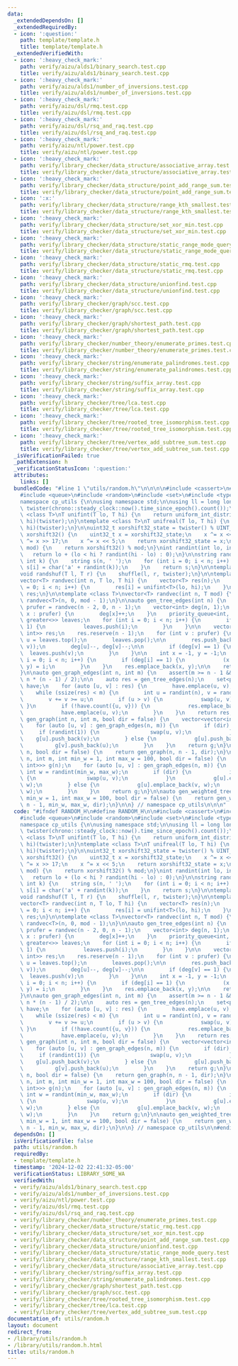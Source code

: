 ```yaml
---
data:
  _extendedDependsOn: []
  _extendedRequiredBy:
  - icon: ':question:'
    path: template/template.h
    title: template/template.h
  _extendedVerifiedWith:
  - icon: ':heavy_check_mark:'
    path: verify/aizu/alds1/binary_search.test.cpp
    title: verify/aizu/alds1/binary_search.test.cpp
  - icon: ':heavy_check_mark:'
    path: verify/aizu/alds1/number_of_inversions.test.cpp
    title: verify/aizu/alds1/number_of_inversions.test.cpp
  - icon: ':heavy_check_mark:'
    path: verify/aizu/dsl/rmq.test.cpp
    title: verify/aizu/dsl/rmq.test.cpp
  - icon: ':heavy_check_mark:'
    path: verify/aizu/dsl/rsq_and_raq.test.cpp
    title: verify/aizu/dsl/rsq_and_raq.test.cpp
  - icon: ':heavy_check_mark:'
    path: verify/aizu/ntl/power.test.cpp
    title: verify/aizu/ntl/power.test.cpp
  - icon: ':heavy_check_mark:'
    path: verify/library_checker/data_structure/associative_array.test.cpp
    title: verify/library_checker/data_structure/associative_array.test.cpp
  - icon: ':heavy_check_mark:'
    path: verify/library_checker/data_structure/point_add_range_sum.test.cpp
    title: verify/library_checker/data_structure/point_add_range_sum.test.cpp
  - icon: ':x:'
    path: verify/library_checker/data_structure/range_kth_smallest.test.cpp
    title: verify/library_checker/data_structure/range_kth_smallest.test.cpp
  - icon: ':heavy_check_mark:'
    path: verify/library_checker/data_structure/set_xor_min.test.cpp
    title: verify/library_checker/data_structure/set_xor_min.test.cpp
  - icon: ':heavy_check_mark:'
    path: verify/library_checker/data_structure/static_range_mode_query.test.cpp
    title: verify/library_checker/data_structure/static_range_mode_query.test.cpp
  - icon: ':heavy_check_mark:'
    path: verify/library_checker/data_structure/static_rmq.test.cpp
    title: verify/library_checker/data_structure/static_rmq.test.cpp
  - icon: ':heavy_check_mark:'
    path: verify/library_checker/data_structure/unionfind.test.cpp
    title: verify/library_checker/data_structure/unionfind.test.cpp
  - icon: ':heavy_check_mark:'
    path: verify/library_checker/graph/scc.test.cpp
    title: verify/library_checker/graph/scc.test.cpp
  - icon: ':heavy_check_mark:'
    path: verify/library_checker/graph/shortest_path.test.cpp
    title: verify/library_checker/graph/shortest_path.test.cpp
  - icon: ':heavy_check_mark:'
    path: verify/library_checker/number_theory/enumerate_primes.test.cpp
    title: verify/library_checker/number_theory/enumerate_primes.test.cpp
  - icon: ':heavy_check_mark:'
    path: verify/library_checker/string/enumerate_palindromes.test.cpp
    title: verify/library_checker/string/enumerate_palindromes.test.cpp
  - icon: ':heavy_check_mark:'
    path: verify/library_checker/string/suffix_array.test.cpp
    title: verify/library_checker/string/suffix_array.test.cpp
  - icon: ':heavy_check_mark:'
    path: verify/library_checker/tree/lca.test.cpp
    title: verify/library_checker/tree/lca.test.cpp
  - icon: ':heavy_check_mark:'
    path: verify/library_checker/tree/rooted_tree_isomorphism.test.cpp
    title: verify/library_checker/tree/rooted_tree_isomorphism.test.cpp
  - icon: ':heavy_check_mark:'
    path: verify/library_checker/tree/vertex_add_subtree_sum.test.cpp
    title: verify/library_checker/tree/vertex_add_subtree_sum.test.cpp
  _isVerificationFailed: true
  _pathExtension: h
  _verificationStatusIcon: ':question:'
  attributes:
    links: []
  bundledCode: "#line 1 \"utils/random.h\"\n\n\n\n#include <cassert>\n#include <chrono>\n\
    #include <queue>\n#include <random>\n#include <set>\n#include <type_traits>\n\n\
    namespace cp_utils {\n\nusing namespace std;\n\nusing ll = long long;\n\nmt19937_64\
    \ twister(chrono::steady_clock::now().time_since_epoch().count());\n\ntemplate\
    \ <class T>\nT unifint(T lo, T hi) {\n    return uniform_int_distribution<T>(lo,\
    \ hi)(twister);\n}\ntemplate <class T>\nT unifreal(T lo, T hi) {\n    return uniform_real_distribution<T>(lo,\
    \ hi)(twister);\n}\n\nuint32_t xorshift32_state = twister() % UINT_MAX;\n\nuint32_t\
    \ xorshift32() {\n    uint32_t x = xorshift32_state;\n    x ^= x << 13;\n    x\
    \ ^= x >> 17;\n    x ^= x << 5;\n    return xorshift32_state = x;\n}\n\nint randint(int\
    \ mod) {\n    return xorshift32() % mod;\n}\nint randint(int lo, int hi) {\n \
    \   return lo + (lo < hi ? randint(hi - lo) : 0);\n}\n\nstring randstr(int n,\
    \ int k) {\n    string s(n, ' ');\n    for (int i = 0; i < n; i++) {\n       \
    \ s[i] = char('a' + randint(k));\n    }\n    return s;\n}\n\ntemplate <class T>\n\
    void randshuf(T l, T r) {\n    shuffle(l, r, twister);\n}\n\ntemplate <class T>\n\
    vector<T> randvec(int n, T lo, T hi) {\n    vector<T> res(n);\n    for (int i\
    \ = 0; i < n; i++) {\n        res[i] = unifint<T>(lo, hi);\n    }\n    return\
    \ res;\n}\n\ntemplate <class T>\nvector<T> randvec(int n, T mod) {\n    return\
    \ randvec<T>(n, 0, mod - 1);\n}\n\nauto gen_tree_edges(int n) {\n    const vector<int>\
    \ prufer = randvec(n - 2, 0, n - 1);\n    vector<int> deg(n, 1);\n    for (int\
    \ x : prufer) {\n        deg[x]++;\n    }\n    priority_queue<int, vector<int>,\
    \ greater<>> leaves;\n    for (int i = 0; i < n; i++) {\n        if (deg[i] ==\
    \ 1) {\n            leaves.push(i);\n        }\n    }\n\n    vector<pair<int,\
    \ int>> res;\n    res.reserve(n - 1);\n    for (int v : prufer) {\n        int\
    \ u = leaves.top();\n        leaves.pop();\n\n        res.push_back(minmax(u,\
    \ v));\n        deg[u]--, deg[v]--;\n\n        if (deg[v] == 1) {\n          \
    \  leaves.push(v);\n        }\n    }\n\n    int x = -1, y = -1;\n    for (int\
    \ i = 0; i < n; i++) {\n        if (deg[i] == 1) {\n            (x == -1 ? x :\
    \ y) = i;\n        }\n    }\n    res.emplace_back(x, y);\n\n    return res;\n\
    }\n\nauto gen_graph_edges(int n, int m) {\n    assert(m >= n - 1 && m <= 1ll *\
    \ n * (n - 1) / 2);\n\n    auto res = gen_tree_edges(n);\n    set<pair<int, int>>\
    \ have;\n    for (auto [u, v] : res) {\n        have.emplace(u, v);\n    }\n\n\
    \    while (ssize(res) < m) {\n        int u = randint(n), v = randint(n - 1);\n\
    \        v += v >= u;\n        if (u > v) {\n            swap(u, v);\n       \
    \ }\n        if (!have.count({u, v})) {\n            res.emplace_back(u, v);\n\
    \            have.emplace(u, v);\n        }\n    }\n    return res;\n}\n\nauto\
    \ gen_graph(int n, int m, bool dir = false) {\n    vector<vector<int>> g(n);\n\
    \    for (auto [u, v] : gen_graph_edges(n, m)) {\n        if (dir) {\n       \
    \     if (randint(1)) {\n                swap(u, v);\n            }\n        \
    \    g[u].push_back(v);\n        } else {\n            g[u].push_back(v);\n  \
    \          g[v].push_back(u);\n        }\n    }\n    return g;\n}\n\nauto gen_tree(int\
    \ n, bool dir = false) {\n    return gen_graph(n, n - 1, dir);\n}\n\nauto gen_weighted_graph(int\
    \ n, int m, int min_w = 1, int max_w = 100, bool dir = false) {\n    vector<vector<pair<int,\
    \ int>>> g(n);\n    for (auto [u, v] : gen_graph_edges(n, m)) {\n        const\
    \ int w = randint(min_w, max_w);\n        if (dir) {\n            if (randint(1))\
    \ {\n                swap(u, v);\n            }\n            g[u].emplace_back(v,\
    \ w);\n        } else {\n            g[u].emplace_back(v, w);\n            g[v].emplace_back(u,\
    \ w);\n        }\n    }\n    return g;\n}\n\nauto gen_weighted_tree(int n, int\
    \ min_w = 1, int max_w = 100, bool dir = false) {\n    return gen_weighted_graph(n,\
    \ n - 1, min_w, max_w, dir);\n}\n\n} // namespace cp_utils\n\n\n"
  code: "#ifndef RANDOM_H\n#define RANDOM_H\n\n#include <cassert>\n#include <chrono>\n\
    #include <queue>\n#include <random>\n#include <set>\n#include <type_traits>\n\n\
    namespace cp_utils {\n\nusing namespace std;\n\nusing ll = long long;\n\nmt19937_64\
    \ twister(chrono::steady_clock::now().time_since_epoch().count());\n\ntemplate\
    \ <class T>\nT unifint(T lo, T hi) {\n    return uniform_int_distribution<T>(lo,\
    \ hi)(twister);\n}\ntemplate <class T>\nT unifreal(T lo, T hi) {\n    return uniform_real_distribution<T>(lo,\
    \ hi)(twister);\n}\n\nuint32_t xorshift32_state = twister() % UINT_MAX;\n\nuint32_t\
    \ xorshift32() {\n    uint32_t x = xorshift32_state;\n    x ^= x << 13;\n    x\
    \ ^= x >> 17;\n    x ^= x << 5;\n    return xorshift32_state = x;\n}\n\nint randint(int\
    \ mod) {\n    return xorshift32() % mod;\n}\nint randint(int lo, int hi) {\n \
    \   return lo + (lo < hi ? randint(hi - lo) : 0);\n}\n\nstring randstr(int n,\
    \ int k) {\n    string s(n, ' ');\n    for (int i = 0; i < n; i++) {\n       \
    \ s[i] = char('a' + randint(k));\n    }\n    return s;\n}\n\ntemplate <class T>\n\
    void randshuf(T l, T r) {\n    shuffle(l, r, twister);\n}\n\ntemplate <class T>\n\
    vector<T> randvec(int n, T lo, T hi) {\n    vector<T> res(n);\n    for (int i\
    \ = 0; i < n; i++) {\n        res[i] = unifint<T>(lo, hi);\n    }\n    return\
    \ res;\n}\n\ntemplate <class T>\nvector<T> randvec(int n, T mod) {\n    return\
    \ randvec<T>(n, 0, mod - 1);\n}\n\nauto gen_tree_edges(int n) {\n    const vector<int>\
    \ prufer = randvec(n - 2, 0, n - 1);\n    vector<int> deg(n, 1);\n    for (int\
    \ x : prufer) {\n        deg[x]++;\n    }\n    priority_queue<int, vector<int>,\
    \ greater<>> leaves;\n    for (int i = 0; i < n; i++) {\n        if (deg[i] ==\
    \ 1) {\n            leaves.push(i);\n        }\n    }\n\n    vector<pair<int,\
    \ int>> res;\n    res.reserve(n - 1);\n    for (int v : prufer) {\n        int\
    \ u = leaves.top();\n        leaves.pop();\n\n        res.push_back(minmax(u,\
    \ v));\n        deg[u]--, deg[v]--;\n\n        if (deg[v] == 1) {\n          \
    \  leaves.push(v);\n        }\n    }\n\n    int x = -1, y = -1;\n    for (int\
    \ i = 0; i < n; i++) {\n        if (deg[i] == 1) {\n            (x == -1 ? x :\
    \ y) = i;\n        }\n    }\n    res.emplace_back(x, y);\n\n    return res;\n\
    }\n\nauto gen_graph_edges(int n, int m) {\n    assert(m >= n - 1 && m <= 1ll *\
    \ n * (n - 1) / 2);\n\n    auto res = gen_tree_edges(n);\n    set<pair<int, int>>\
    \ have;\n    for (auto [u, v] : res) {\n        have.emplace(u, v);\n    }\n\n\
    \    while (ssize(res) < m) {\n        int u = randint(n), v = randint(n - 1);\n\
    \        v += v >= u;\n        if (u > v) {\n            swap(u, v);\n       \
    \ }\n        if (!have.count({u, v})) {\n            res.emplace_back(u, v);\n\
    \            have.emplace(u, v);\n        }\n    }\n    return res;\n}\n\nauto\
    \ gen_graph(int n, int m, bool dir = false) {\n    vector<vector<int>> g(n);\n\
    \    for (auto [u, v] : gen_graph_edges(n, m)) {\n        if (dir) {\n       \
    \     if (randint(1)) {\n                swap(u, v);\n            }\n        \
    \    g[u].push_back(v);\n        } else {\n            g[u].push_back(v);\n  \
    \          g[v].push_back(u);\n        }\n    }\n    return g;\n}\n\nauto gen_tree(int\
    \ n, bool dir = false) {\n    return gen_graph(n, n - 1, dir);\n}\n\nauto gen_weighted_graph(int\
    \ n, int m, int min_w = 1, int max_w = 100, bool dir = false) {\n    vector<vector<pair<int,\
    \ int>>> g(n);\n    for (auto [u, v] : gen_graph_edges(n, m)) {\n        const\
    \ int w = randint(min_w, max_w);\n        if (dir) {\n            if (randint(1))\
    \ {\n                swap(u, v);\n            }\n            g[u].emplace_back(v,\
    \ w);\n        } else {\n            g[u].emplace_back(v, w);\n            g[v].emplace_back(u,\
    \ w);\n        }\n    }\n    return g;\n}\n\nauto gen_weighted_tree(int n, int\
    \ min_w = 1, int max_w = 100, bool dir = false) {\n    return gen_weighted_graph(n,\
    \ n - 1, min_w, max_w, dir);\n}\n\n} // namespace cp_utils\n\n#endif // RANDOM_H"
  dependsOn: []
  isVerificationFile: false
  path: utils/random.h
  requiredBy:
  - template/template.h
  timestamp: '2024-12-02 22:41:32-05:00'
  verificationStatus: LIBRARY_SOME_WA
  verifiedWith:
  - verify/aizu/alds1/binary_search.test.cpp
  - verify/aizu/alds1/number_of_inversions.test.cpp
  - verify/aizu/ntl/power.test.cpp
  - verify/aizu/dsl/rmq.test.cpp
  - verify/aizu/dsl/rsq_and_raq.test.cpp
  - verify/library_checker/number_theory/enumerate_primes.test.cpp
  - verify/library_checker/data_structure/static_rmq.test.cpp
  - verify/library_checker/data_structure/set_xor_min.test.cpp
  - verify/library_checker/data_structure/point_add_range_sum.test.cpp
  - verify/library_checker/data_structure/unionfind.test.cpp
  - verify/library_checker/data_structure/static_range_mode_query.test.cpp
  - verify/library_checker/data_structure/range_kth_smallest.test.cpp
  - verify/library_checker/data_structure/associative_array.test.cpp
  - verify/library_checker/string/suffix_array.test.cpp
  - verify/library_checker/string/enumerate_palindromes.test.cpp
  - verify/library_checker/graph/shortest_path.test.cpp
  - verify/library_checker/graph/scc.test.cpp
  - verify/library_checker/tree/rooted_tree_isomorphism.test.cpp
  - verify/library_checker/tree/lca.test.cpp
  - verify/library_checker/tree/vertex_add_subtree_sum.test.cpp
documentation_of: utils/random.h
layout: document
redirect_from:
- /library/utils/random.h
- /library/utils/random.h.html
title: utils/random.h
---
```


